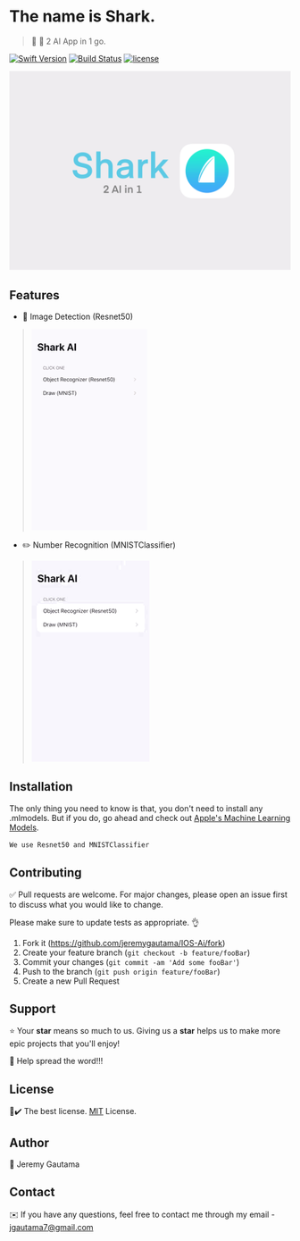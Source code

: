 # The name is Shark. 

> 📱 🦈 2 AI App in 1 go.

[![Swift Version](https://img.shields.io/badge/Swift-5-orange.svg)]()
[![Build Status](https://img.shields.io/travis/npm/cli/latest.svg)]()
[![license](https://img.shields.io/github/license/mashape/apistatus.svg)](LICENSE.md)

![](images/sharkPoster.jpg)

## Features
- 🌇 Image Detection (Resnet50) 

>![](images/recognizer.gif)

- ✏️ Number Recognition (MNISTClassifier)

>![](images/draw.gif)

## Installation
The only thing you need to know is that, you don't need to install any .mlmodels. But if you do, go ahead and check out [Apple's Machine Learning Models](https://developer.apple.com/machine-learning/models/).
```bash
We use Resnet50 and MNISTClassifier
```

## Contributing 
✅ Pull requests are welcome. For major changes, please open an issue first to discuss what you would like to change.

Please make sure to update tests as appropriate. 👌

1. Fork it (<https://github.com/jeremygautama/IOS-Ai/fork>)
2. Create your feature branch (`git checkout -b feature/fooBar`)
3. Commit your changes (`git commit -am 'Add some fooBar'`)
4. Push to the branch (`git push origin feature/fooBar`)
5. Create a new Pull Request

## Support
⭐️ Your **star** means so much to us. Giving us a **star** helps us to make more epic projects that you'll enjoy!

📢 Help spread the word!!!

## License
📄✔️ The best license. [MIT](https://github.com/jeremygautama/IOS-Ai/blob/master/LICENSE.md) License.

## Author
👤 Jeremy Gautama

## Contact
✉️ If you have any questions, feel free to contact me through my email - jgautama7@gmail.com


